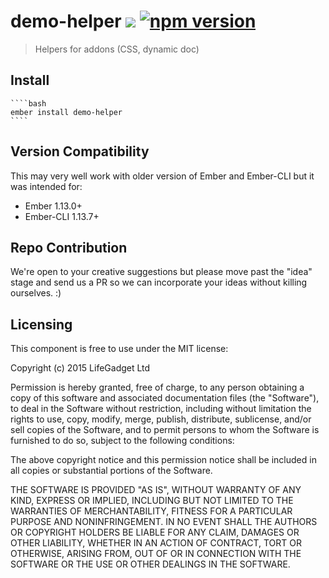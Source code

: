 # demo-helper ![ ](https://travis-ci.org/lifegadget/demo-helper.svg) [![npm version](https://badge.fury.io/js/demo-helper.svg)](http://badge.fury.io/js/demo-helper)
> Helpers for addons (CSS, dynamic doc)

## Install ##

    ````bash
    ember install demo-helper
    ````

## Version Compatibility

This may very well work with older version of Ember and Ember-CLI but it was intended for:

- Ember 1.13.0+
- Ember-CLI 1.13.7+

## Repo Contribution

We're open to your creative suggestions but please move past the "idea" stage 
and send us a PR so we can incorporate your ideas without killing ourselves. :)

## Licensing

This component is free to use under the MIT license:

Copyright (c) 2015 LifeGadget Ltd

Permission is hereby granted, free of charge, to any person obtaining a copy of
this software and associated documentation files (the "Software"), to deal in
the Software without restriction, including without limitation the rights to
use, copy, modify, merge, publish, distribute, sublicense, and/or sell copies
of the Software, and to permit persons to whom the Software is furnished to do
so, subject to the following conditions:

The above copyright notice and this permission notice shall be included in all
copies or substantial portions of the Software.

THE SOFTWARE IS PROVIDED "AS IS", WITHOUT WARRANTY OF ANY KIND, EXPRESS OR
IMPLIED, INCLUDING BUT NOT LIMITED TO THE WARRANTIES OF MERCHANTABILITY,
FITNESS FOR A PARTICULAR PURPOSE AND NONINFRINGEMENT. IN NO EVENT SHALL THE
AUTHORS OR COPYRIGHT HOLDERS BE LIABLE FOR ANY CLAIM, DAMAGES OR OTHER
LIABILITY, WHETHER IN AN ACTION OF CONTRACT, TORT OR OTHERWISE, ARISING FROM,
OUT OF OR IN CONNECTION WITH THE SOFTWARE OR THE USE OR OTHER DEALINGS IN THE
SOFTWARE.
